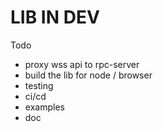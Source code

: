 # LIB IN DEV

Todo 
- proxy wss api to rpc-server
- build the lib for node / browser
- testing
- ci/cd
- examples
- doc